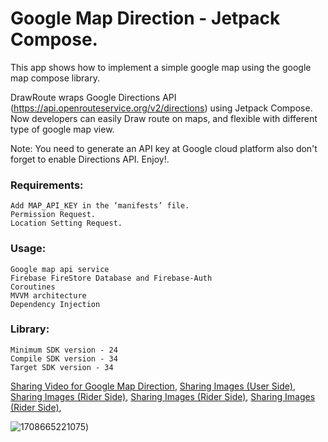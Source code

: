 
# Google Map Direction - Jetpack Compose.  

This app shows how to implement a simple google map using the google map compose library.

DrawRoute wraps Google Directions API (https://api.openrouteservice.org/v2/directions) using Jetpack Compose. Now developers can easily Draw route on maps, 
and flexible with different type of google map view.

Note: You need to generate an API key at Google cloud platform also don't forget to enable Directions API. Enjoy!.

### Requirements:
    Add MAP_API_KEY in the ‘manifests’ file.
    Permission Request.
    Location Setting Request.

### Usage:
    Google map api service
    Firebase FireStore Database and Firebase-Auth
    Coroutines
    MVVM architecture
    Dependency Injection

### Library:
    Minimum SDK version - 24
    Compile SDK version - 34
    Target SDK version - 34


[Sharing Video for Google Map Direction](https://drive.google.com/file/d/1d_NKt2i9r6rGTALmFnf2XXT9SvH4jc9E/view?usp=sharing/),
[Sharing Images (User Side)](https://drive.google.com/file/d/1ZkiHe3dAZ0e3GWAVv-mLsjibcfTub1Lb/view?usp=sharing/),
[Sharing Images (Rider Side)](https://drive.google.com/file/d/1_LJS7yXji6oozWVQq0NX1_btMEr1Cx-y/view?usp=sharing/),
[Sharing Images (Rider Side)](https://drive.google.com/file/d/1ZaPPA8ZqetlekYLVMOcyoxcYCiSunrOg/view?usp=sharing/),
[Sharing Images (Rider Side)](https://drive.google.com/file/d/1H_7xsvu8CTVmQyqd4jNABH2YaxwwkF43/view?usp=sharing/),

![1708665221075](https://github.com/tirthsompura/google_map_direction_Compose/assets/36097066/77cca5bb-bd2f-4683-a20b-7f5759eeca7a))


